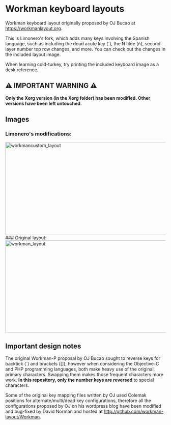 Workman keyboard layouts
========================

Workman keyboard layout originally proposed by OJ Bucao at https://workmanlayout.org.

This is Limonero's fork, which adds many keys involving the Spanish language, such as including the dead acute key (´), the N tilde (ñ), second-layer number top row changes, and more. You can check out the changes in the included layout image.

When learning cold-turkey, try printing the included keyboard image as a desk reference.

## ⚠️ IMPORTANT WARNING ⚠️

**Only the Xorg version (in the Xorg folder) has been modified. Other versions have been left untouched.**

## Images
### Limonero's modifications:
<img width="940" height="292" alt="workmancustom_layout" src="https://github.com/user-attachments/assets/af763671-21f6-4add-a0a1-f2a29749fa7e" />
### Original layout:
<img width="869" height="290" alt="workman_layout" src="https://github.com/user-attachments/assets/4bf27bce-9c01-4181-9bf7-360f76e8dc44" />

## Important design notes

The original Workman-P proposal by OJ Bucao sought to reverse keys for backtick (`) and brackets ([]), however when considering the Objective-C and PHP programming languages, both make heavy use of the original, primary characters. Swapping them makes those frequent characters more work. **In this repository, only the number keys are reversed** to special characters.

Some of the original key mapping files written by OJ used Colemak positions for alternate/multi/dead key configurations, therefore all the configurations proposed by OJ on his wordpress blog have been modified and bug-fixed by David Norman and hosted at http://github.com/workman-layout/Workman.
